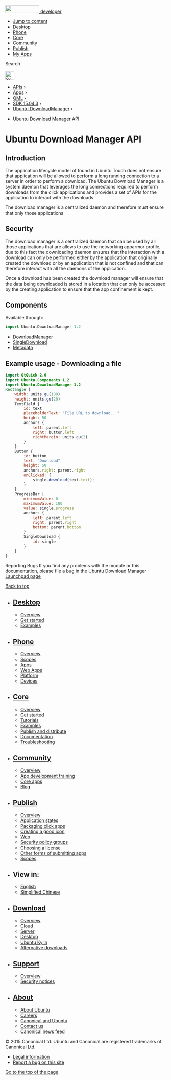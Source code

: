 <a href="https://developer.ubuntu.com/" class="logo-ubuntu"><img src="https://developer.ubuntu.com/assets/sites/ubuntu/latest/u/img/logos/logo-ubuntu-orange.svg" width="106" height="25" /> <span>developer</span></a>

-   [Jump to content](index.html#main-content)
-   [Desktop](https://developer.ubuntu.com/en/desktop/)
-   [Phone](https://developer.ubuntu.com/en/phone/)
-   [Core](https://developer.ubuntu.com/core)
-   [Community](https://developer.ubuntu.com/en/community/)
-   [Publish](https://developer.ubuntu.com/en/publish/)
-   [My Apps](https://myapps.developer.ubuntu.com/)

Search

<img src="https://developer.ubuntu.com/assets/sites/ubuntu/latest/u/img/search-white.svg" alt="Search" height="28" />

-   [APIs](../../../../index.html) ›
-   [Apps](../../../index.html) ›
-   [QML](../../index.html) ›
-   <a href="../index.html" class="sub-nav-item">SDK 15.04.3</a> ›
-   <a href="../Ubuntu.DownloadManager/index.html" class="sub-nav-item">Ubuntu.DownloadManager</a> ›

<!-- -->

-   Ubuntu Download Manager API

Ubuntu Download Manager API
===========================

<span class="subtitle"></span>
<span id="details"></span> <span id="introduction"></span>
Introduction
------------

The application lifecycle model of found in Ubuntu Touch does not ensure that application will be allowed to perform a long running connection to a server in order to perform a download. The Ubuntu Download Manager is a system daemon that leverages the long connections required to perform downloads from the click applications and provides a set of APIs for the application to interact with the downloads.

The download manager is a centralized daemon and therefore must ensure that only those applications

<span id="security"></span>
Security
--------

The download manager is a centralized daemon that can be used by all those applications that are allows to use the networking apparmor profile, due to this fact the downloading daemon ensures that the interaction with a download can only be performed either by the application that originally created the download or by an application that is not confined and that can therefore interact with all the daemons of the application.

Once a download has been created the download manager will ensure that the data being downloaded is stored in a location that can only be accessed by the creating application to ensure that the app confinement is kept.

<span id="components"></span>
Components
----------

Available through:

``` cpp
import Ubuntu.DownloadManager 1.2
```

-   [DownloadManager](../Ubuntu.DownloadManager.DownloadManager/index.html)
-   [SingleDownload](../Ubuntu.DownloadManager.SingleDownload/index.html)
-   [Metadata](../Ubuntu.DownloadManager.Metadata/index.html)

<span id="example-usage-downloading-a-file"></span>
Example usage - Downloading a file
----------------------------------

``` qml
import QtQuick 2.0
import Ubuntu.Components 1.2
import Ubuntu.DownloadManager 1.2
Rectangle {
    width: units.gu(100)
    height: units.gu(20)
    TextField {
        id: text
        placeholderText: "File URL to download..."
        height: 50
        anchors {
            left: parent.left
            right: button.left
            rightMargin: units.gu(2)
        }
    }
    Button {
        id: button
        text: "Download"
        height: 50
        anchors.right: parent.right
        onClicked: {
            single.download(text.text);
        }
    }
    ProgressBar {
        minimumValue: 0
        maximumValue: 100
        value: single.progress
        anchors {
            left: parent.left
            right: parent.right
            bottom: parent.bottom
        }
        SingleDownload {
            id: single
        }
    }
}
```

<span id="reporting-bugs"></span> Reporting Bugs
If you find any problems with the module or this documentation, please file a bug in the Ubuntu Download Manager [Launchpad page](https://bugs.launchpad.net/ubuntu-download-manager)

[Back to top](index.html#)

-   [Desktop](https://developer.ubuntu.com/en/desktop/)
    ---------------------------------------------------

    -   [Overview](https://developer.ubuntu.com/en/desktop/)
    -   [Get started](http://snapcraft.io/?utm_source=developer.ubuntu.com&utm_medium=devportal&utm_term=snaps%20snapcraft%20desktop&utm_content=menu&utm_campaign=duc_snappers)
    -   [Examples](https://github.com/ubuntu/snappy-playpen)

-   [Phone](https://developer.ubuntu.com/en/phone/)
    -----------------------------------------------

    -   [Overview](https://developer.ubuntu.com/en/phone/)
    -   [Scopes](https://developer.ubuntu.com/en/phone/scopes/)
    -   [Apps](https://developer.ubuntu.com/en/phone/apps/)
    -   [Web Apps](https://developer.ubuntu.com/en/phone/web/)
    -   [Platform](https://developer.ubuntu.com/en/phone/platform/)
    -   [Devices](https://developer.ubuntu.com/en/phone/devices/)

-   [Core](https://developer.ubuntu.com/core)
    -----------------------------------------

    -   [Overview](https://developer.ubuntu.com/core)
    -   [Get started](https://developer.ubuntu.com/core/get-started)
    -   [Tutorials](https://developer.ubuntu.com/core/tutorials)
    -   [Examples](https://developer.ubuntu.com/core/examples)
    -   [Publish and distribute](https://developer.ubuntu.com/core/publish-and-distribute)
    -   [Documentation](https://developer.ubuntu.com/core/documentation)
    -   [Troubleshooting](https://developer.ubuntu.com/core/troubleshooting)

-   [Community](https://developer.ubuntu.com/en/community/)
    -------------------------------------------------------

    -   [Overview](https://developer.ubuntu.com/en/community/)
    -   [App development training](https://developer.ubuntu.com/en/community/training/)
    -   [Core apps](https://developer.ubuntu.com/en/community/core-apps/)
    -   [Blog](https://developer.ubuntu.com/en/community/blog/)

-   [Publish](https://developer.ubuntu.com/en/publish/)
    ---------------------------------------------------

    -   [Overview](https://developer.ubuntu.com/en/publish/)
    -   [Application states](https://developer.ubuntu.com/en/publish/application-states/)
    -   [Packaging click apps](https://developer.ubuntu.com/en/publish/packaging-click-apps/)
    -   [Creating a good icon](https://developer.ubuntu.com/en/publish/creating-a-good-icon/)
    -   [Web](https://developer.ubuntu.com/en/publish/web/)
    -   [Security policy groups](https://developer.ubuntu.com/en/publish/security-policy-groups/)
    -   [Choosing a license](https://developer.ubuntu.com/en/publish/choosing-a-license/)
    -   [Other forms of submitting apps](https://developer.ubuntu.com/en/publish/other-forms-of-submitting-apps/)
    -   [Scopes](https://developer.ubuntu.com/en/publish/scopes/)

-   View in:
    --------

    -   [English](index.html "Change to language: English")
    -   [Simplified Chinese](index.html "Change to language: Simplified Chinese")

-   [Download](http://ubuntu.com/download/)
    ---------------------------------------

    -   [Overview](http://ubuntu.com/download)
    -   [Cloud](http://ubuntu.com/download/cloud)
    -   [Server](http://ubuntu.com/download/server)
    -   [Desktop](http://ubuntu.com/download/desktop)
    -   [Ubuntu Kylin](http://ubuntu.com/download/ubuntu-kylin)
    -   [Alternative downloads](http://ubuntu.com/download/alternative-downloads)

-   [Support](http://ubuntu.com/support/)
    -------------------------------------

    -   [Overview](http://ubuntu.com/support)
    -   [Security notices](http://www.ubuntu.com/usn/)

-   [About](http://ubuntu.com/about/)
    ---------------------------------

    -   [About Ubuntu](http://ubuntu.com/about/about-ubuntu)
    -   [Careers](http://www.canonical.com/careers)
    -   [Canonical and Ubuntu](http://ubuntu.com/about/canonical-and-ubuntu)
    -   [Contact us](http://ubuntu.com/about/contact-us)
    -   [Canonical news feed](http://insights.ubuntu.com/feed/)

© 2015 Canonical Ltd. Ubuntu and Canonical are registered trademarks of Canonical Ltd.

-   [Legal information](http://www.ubuntu.com/legal)
-   [Report a bug on this site](https://bugs.launchpad.net/developer-ubuntu-com/)

<span class="accessibility-aid">[Go to the top of the page](index.html#)</span>
